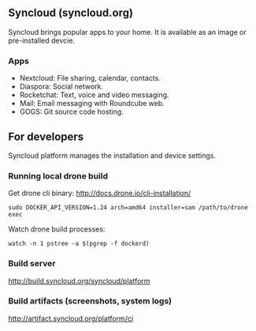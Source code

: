 ## Syncloud (syncloud.org)

Syncloud brings popular apps to your home.
It is available as an image or pre-installed devcie.

### Apps

* Nextcloud: File sharing, calendar, contacts.
* Diaspora: Social network.
* Rocketchat: Text, voice and video messaging.
* Mail: Email messaging with Roundcube web.
* GOGS: Git source code hosting.


## For developers

Syncloud platform manages the installation and device settings.

### Running local drone build

Get drone cli binary: http://docs.drone.io/cli-installation/
````
sudo DOCKER_API_VERSION=1.24 arch=amd64 installer=sam /path/to/drone exec
````

Watch drone build processes:
````
watch -n 1 pstree -a $(pgrep -f dockerd)
````

### Build server

http://build.syncloud.org/syncloud/platform

### Build artifacts (screenshots, system logs)

http://artifact.syncloud.org/platform/ci